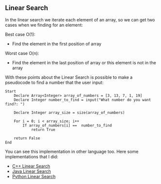 ## Linear Search

In the linear search we iterate each element of an array, so we can get two cases when we finding for an element:

Best case O(1):

- Find the element in the first position of array

Worst case O(n):

- Find the element in the last position of array or this element is not in the array

With these points about the Linear Search is possible to make a pseudocode to find a number that the user input:

```pseudocode
Start
    Declare Array<Integer> array_of_numbers = [3, 13, 7, 1, 19]
    Declare Integer number_to_find = input("What number do you want find?: ")

    Declare Integer array_size = size(array_of_numbers)

    For i = 0; i < array_size; i++
        If array_of_numbers[i] ==  number_to_find
            return True

    return False
End
```

You can see this implementation in other language too. Here some implementations that I did:

- [C++ Linear Search](./cpp/LinearSearch.cpp)
- [Java Linear Search](./java/LinearSearch.java)
- [Python Linear Search](./python/LinearSearch.py)
